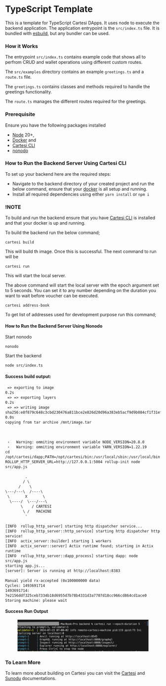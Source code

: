 # TypeScript Template

This is a template for TypeScript Cartesi DApps. It uses node to execute the backend application. The application entrypoint is the `src/index.ts` file. It is bundled with [esbuild](https://esbuild.github.io/), but any bundler can be used.

### How it Works

The entrypoint `src/index.ts` contains example code that shows all to perfrom CRUD and wallet operations using different custom routes.

The `src/examples` directory contains an example `greetings.ts` and a `route.ts` file.

The `greetings.ts` contains classes and methods required to handle the greetings functionality.

The `route.ts` manages the different routes required for the greetings.

### Prerequisite

Ensure you have the following packages installed

* [Node](https://nodejs.org/en) 20+,
* [Docker](https://docs.docker.com/desktop/install/windows-install/) and
* [Cartesi CLI](https://docs.sunodo.io/guide/introduction/installing)
* [nonodo](https://github.com/Calindra/nonodo/tree/main)

### How to Run the Backend Server Using Cartesi CLI

To set up your backend here are the required steps:

* Navigate to the backend directory of your created project and run the below command, ensure that your [docker](https://docs.docker.com/engine/install/) is all setup and running.
* Install all required dependencies using either `yarn install` or `npm i`

### !NOTE

To build and run the backend ensure that you have [Cartesi CLI](https://docs.sunodo.io/guide/introduction/installing) is installed and that your docker is up and running.

To build the backend run the below command;

```
cartesi build
```

This will build th image. Once this is successful. The next command to run will be

```
cartesi run
```

This will start the local server.

The above command will start the local server with the epoch argument set to 5 seconds. You can set it to any number depending on the duration you want to wait before voucher can be executed.

```
cartesi address-book
```

To get list of addresses used for development purpose run this command;

#### How to Run the Backend Server Using Nonodo



Start nonodo

```
nonodo
```

Start the backend

```
node src/index.ts
```

#### Success build output:



```
 => exporting to image                                                                                                                                                        0.2s
 => => exporting layers                                                                                                                                                       0.2s
 => => writing image sha256:e8f879c648c3cbd230476a811bce2e826d20d96a383eb5acf9d9b084cf1f31ef                                                                                  0.0s
copying from tar archive /mnt/image.tar



 ›   Warning: ommiting environment variable NODE_VERSION=20.8.0
 ›   Warning: ommiting environment variable YARN_VERSION=1.22.19
cd /opt/cartesi/dapp;PATH=/opt/cartesi/bin:/usr/local/sbin:/usr/local/bin:/usr/sbin:/usr/bin:/sbin:/bin ROLLUP_HTTP_SERVER_URL=http://127.0.0.1:5004 rollup-init node src/app.js

         .
        / \
      /    \
\---/---\  /----\
 \       X       \
  \----/  \---/---\
       \    / CARTESI
        \ /   MACHINE
         '

[INFO  rollup_http_server] starting http dispatcher service...
[INFO  rollup_http_server::http_service] starting http dispatcher http service!
[INFO  actix_server::builder] starting 1 workers
[INFO  actix_server::server] Actix runtime found; starting in Actix runtime
[INFO  rollup_http_server::dapp_process] starting dapp: node src/app.js
starting app.js...
[server]: Server is running at http://localhost:8383

Manual yield rx-accepted (0x100000000 data)
Cycles: 1493691714
1493691714: 7e2156ddf325ceb7334b18d6955d7b78b4331d3a7707d18cc966cd864cd1ace0
Storing machine: please wait
```

#### Success Run Output

<figure><img src="../../.gitbook/assets/image (1).png" alt=""><figcaption></figcaption></figure>

### To Learn More



To learn more about building on Cartesi you can visit the [Cartesi](https://docs.cartesi.io/cartesi-rollups/1.3/) and [Sunodu](https://docs.sunodo.io/) documentations.
